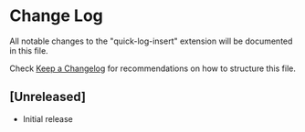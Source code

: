 # Change Log

All notable changes to the "quick-log-insert" extension will be documented in this file.

Check [Keep a Changelog](http://keepachangelog.com/) for recommendations on how to structure this file.

## [Unreleased]

- Initial release